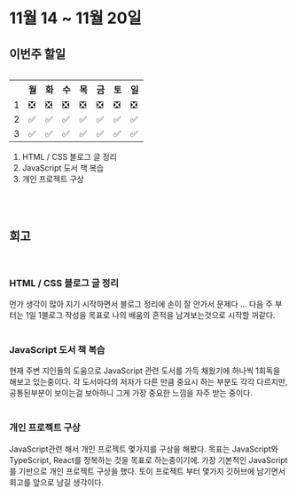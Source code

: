 <h1>11월 14 ~ 11월 20일</h1>
<h2> 이번주 할일 </h2>
<table align='right'>
    <th></th>
    <th>월</th>
    <th>화</th>
    <th>수</th>
    <th>목</th>
    <th>금</th>
    <th>토</th>
    <th>일</th>
    <tr>
    <td>1</td>
    <td>❎</td>
    <td>❎</td>
    <td>❎</td>
    <td>❎</td>
    <td>❎</td>
    <td>❎</td>
    <td>❎</td>
    </tr>
    <tr>
    <td>2</td>
    <td>✅</td>
    <td>✅</td>
    <td>✅</td>
    <td>✅</td>
    <td>✅</td>
    <td>✅</td>
    <td>✅</td>
    </tr>
    <tr>
    <td>3</td>
    <td>✅</td>
    <td>✅</td>
    <td>✅</td>
    <td>✅</td>
    <td>✅</td>
    <td>✅</td>
    <td>✅</td>
    </tr>
    </table>
<br />
<ol align='left'>
    <li> HTML / CSS 블로그 글 정리</li> 
    <li> JavaScript 도서 책 복습</li> 
    <li> 개인 프로젝트 구상</li>
</ol> 
<br />
<br />
<h2>회고</h2>
<br />
<h3> HTML / CSS 블로그 글 정리 </h3>
<span> 먼가 생각이 많아 지기 시작하면서 블로그 정리에 손이 잘 안가서 문제다 ...
다음 주 부터는 1일 1블로그 작성을 목표로 나의 배움의 흔적을 남겨보는것으로 시작할 꺼같다. </span>
<br />
<br />
<h3> JavaScript 도서 책 복습 </h3>
<span> 현재 주변 지인들의 도움으로 JavaScript 관련 도서를 가득 채웠기에 하나씩 1회독을 해보고 있는중이다.
각 도서마다의 저자가 다른 만큼 중요시 하는 부분도 각각 다르지만, 공통된부분이 보이는걸 보아하니 그게 가장 중요한 느낌을 자주 받는 중이다. </span>
<br />
<br />
<h3> 개인 프로젝트 구상 </h3>
<span> JavaScript관련 해서 개인 프로젝트 몇가지를 구상을 해봤다.
목표는 JavaScript와 TypeScript, React를 정복하는 것을 목표로 하는중이기에. 가장 기본적인 JavaScript를 기반으로 개인 프로젝트 구상을 했다.
토이 프로젝트 부터 몇가지 깃허브에 남기면서 회고를 앞으로 남길 생각이다. </span>
